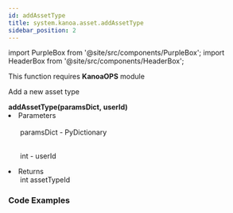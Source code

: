 ```yaml
---
id: addAssetType
title: system.kanoa.asset.addAssetType
sidebar_position: 2
---
```

import PurpleBox from '@site/src/components/PurpleBox';
import HeaderBox from '@site/src/components/HeaderBox';
    

<PurpleBox>This function requires <b>KanoaOPS</b> module</PurpleBox>

<HeaderBox header="Description">Add a new asset type</HeaderBox>

<HeaderBox header="Syntax">
    <b>addAssetType(paramsDict, userId)</b>
    <li> Parameters <br />
        <ul><br />paramsDict - PyDictionary </ul>
        <ul><br />int - userId</ul>
    </li>
    <li> Returns <br />
        <ul>int assetTypeId<br /> </ul>
    </li>
</HeaderBox>

### Code Examples

```py


```